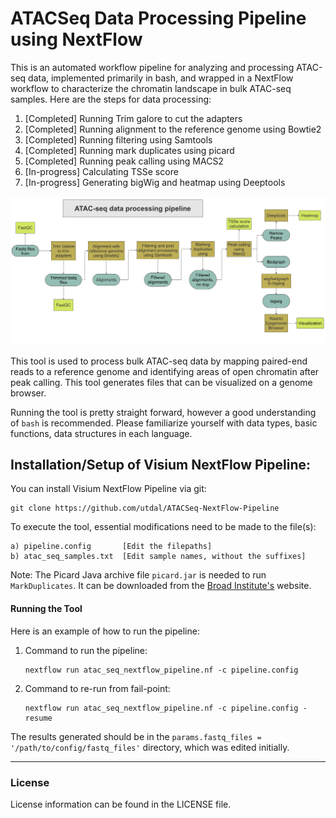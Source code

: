 # ATACSeq Data Processing Pipeline using NextFlow
This is an automated workflow pipeline for analyzing and processing ATAC-seq data, implemented primarily in bash, and wrapped in a NextFlow workflow to characterize the chromatin landscape in bulk ATAC-seq samples. Here are the steps for data processing:
1. [Completed] Running Trim galore to cut the adapters
2. [Completed] Running alignment to the reference genome using Bowtie2
3. [Completed] Running filtering using Samtools
4. [Completed] Running mark duplicates using picard
5. [Completed] Running peak calling using MACS2
6. [In-progress] Calculating TSSe score
7. [In-progress] Generating bigWig and heatmap using Deeptools

![ATACSeq NextFlow Pipeline](misc/ATACSeqpipeline.png)

This tool is used to process bulk ATAC-seq data by mapping paired-end reads to a reference genome and identifying areas of open chromatin after peak calling. This tool generates files that can be visualized on a genome browser. 

Running the tool is pretty straight forward, however a good understanding of `bash` is recommended. Please familiarize yourself with data types, basic functions, data structures in each language.

## Installation/Setup of Visium NextFlow Pipeline:
You can install Visium NextFlow Pipeline via git:
```
git clone https://github.com/utdal/ATACSeq-NextFlow-Pipeline
```

To execute the tool, essential modifications need to be made to the file(s):
```
a) pipeline.config       [Edit the filepaths]
b) atac_seq_samples.txt  [Edit sample names, without the suffixes]
```

Note: The Picard Java archive file `picard.jar` is needed to run `MarkDuplicates`. It can be downloaded from the [Broad Institute's](https://github.com/broadinstitute/picard/releases/tag/3.2.0) website.



#### Running the Tool
Here is an example of how to run the pipeline:
1. Command to run the pipeline:
   ```
   nextflow run atac_seq_nextflow_pipeline.nf -c pipeline.config
   ```
2. Command to re-run from fail-point:
   ```
   nextflow run atac_seq_nextflow_pipeline.nf -c pipeline.config -resume
   ```

The results generated should be in the `params.fastq_files = '/path/to/config/fastq_files'` directory, which was edited initially.


----
### License
License information can be found in the LICENSE file.
